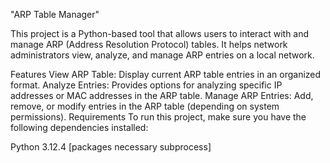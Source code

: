 "ARP Table Manager"

This project is a Python-based tool that allows users to interact with and manage ARP (Address Resolution Protocol) tables. It helps network administrators view, analyze, and manage ARP entries on a local network.

Features
View ARP Table: Display current ARP table entries in an organized format.
Analyze Entries: Provides options for analyzing specific IP addresses or MAC addresses in the ARP table.
Manage ARP Entries: Add, remove, or modify entries in the ARP table (depending on system permissions).
Requirements
To run this project, make sure you have the following dependencies installed:

Python 3.12.4
[packages necessary subprocess]


